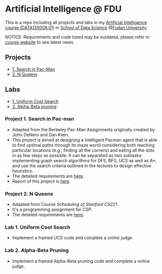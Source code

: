 # Artificial Intelligence @ FDU
This is a repo including all projects and labs in my [Artificial Intelligence course (DATA130008.01)](http://www.sdspeople.fudan.edu.cn/zywei/DATA130008/index.html) in [School of Data Science](http://www.sds.fudan.edu.cn/wp/) @[Fudan University](http://www.fudan.edu.cn/2016/index.html).

*NOTICE:* Requirements and code listed may be outdated, please refer to [course website](http://www.sdspeople.fudan.edu.cn/zywei/DATA130008/index.html) to see latest news.

## Projects

* [1. Search in Pac-Man](#1)
* [2. N Queens](#2)

## Labs

* [1. Uniform Cost Search](#11)
* [2. Alpha-Beta pruning](#12)





<h3 id="1">Project 1. Search in Pac-man</h3>

- Adapted from the Berkeley Pac-Man Assignments originally created by John DeNero and Dan Klein.
- This project is aimed at designing a intelligent Pacman agent that is able to find optimal paths through its maze world considering both reaching particular locations (e.g., finding all the corners) and eating all the dots in as few steps as possible. It can be separated as two subtasks: implementing graph search algorithms for DFS, BFS, UCS as well as A*, and use the search criteria outlined in the lectures to design effective heuristics.
- The detailed requirements are [here](https://github.com/Rshcaroline/FDU-Artificial-Intelligence/blob/master/Projects/PJ1%20-%20PacMan%20Search/pj-1-search.pdf). 
- Report of this project is [here](https://github.com/Rshcaroline/FDU-Artificial-Intelligence/blob/master/Projects/PJ1%20-%20PacMan%20Search/report.pdf).




<h3 id="2">Project 2. N Queens</h3>

- Adapted from *Course Scheduling of Stanford CS221*.
- It's a programming assignment for *CSP*.
- The detailed requirements are [here](https://github.com/Rshcaroline/FDU-Artificial-Intelligence/blob/master/Projects/PJ1%20-%20PacMan%20Search/pj-1-search.pdf). 



<h3 id="11">Lab 1. Uniform Cost Search</h3>

- Implement a framed UCS code and complete a online judge.

<h3 id="12">Lab 2. Alpha-Beta Pruning</h3>

- Implement a framed Alpha-Beta pruning code and complete a online judge.






